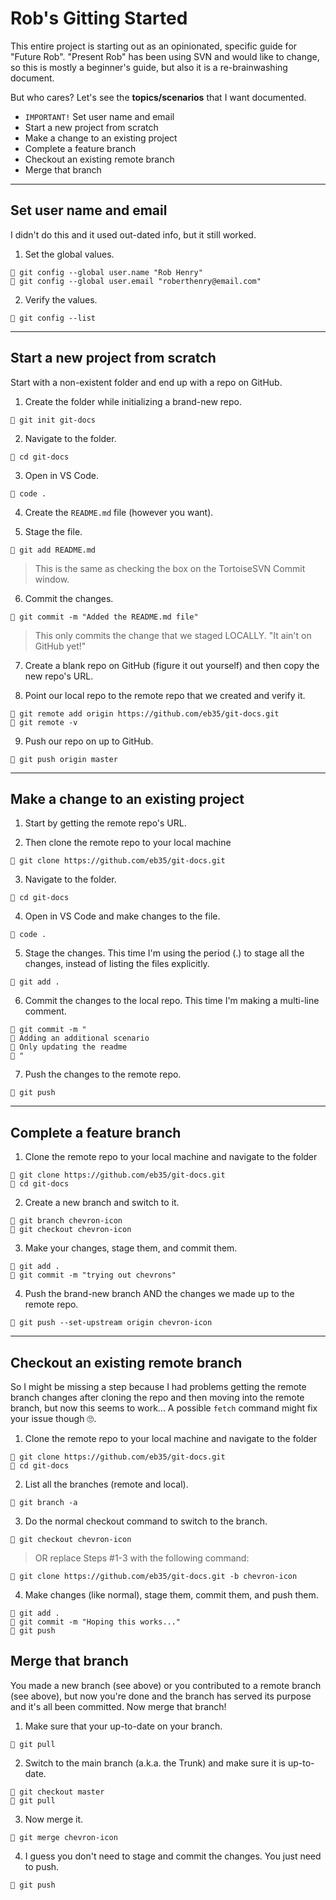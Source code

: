 # Rob's Gitting Started

This entire project is starting out as an opinionated, specific guide for "Future Rob". "Present Rob" has been using SVN and would like to change, so this is mostly a beginner's guide, but also it is a re-brainwashing document.

But who cares? Let's see the **topics/scenarios** that I want documented.

- `IMPORTANT!` Set user name and email
- Start a new project from scratch
- Make a change to an existing project
- Complete a feature branch
- Checkout an existing remote branch
- Merge that branch

---

## Set user name and email

I didn't do this and it used out-dated info, but it still worked.

1. Set the global values.
```
🔰 git config --global user.name "Rob Henry"
🔰 git config --global user.email "roberthenry@email.com"
```

2. Verify the values.
```
🔰 git config --list
```

---

## Start a new project from scratch

Start with a non-existent folder and end up with a repo on GitHub.

1. Create the folder while initializing a brand-new repo.
```
🔰 git init git-docs
```

2. Navigate to the folder.
```
🔰 cd git-docs
```

3. Open in VS Code.
```
🔰 code .
```

4. Create the `README.md` file (however you want).

5. Stage the file.
```
🔰 git add README.md
```
> This is the same as checking the box on the TortoiseSVN Commit window.

6. Commit the changes.
```
🔰 git commit -m "Added the README.md file"
```
> This only commits the change that we staged LOCALLY. "It ain't on GitHub yet!"

7. Create a blank repo on GitHub (figure it out yourself) and then copy the new repo's URL.

8. Point our local repo to the remote repo that we created and verify it.
```
🔰 git remote add origin https://github.com/eb35/git-docs.git
🔰 git remote -v
```

9. Push our repo on up to GitHub.
```
🔰 git push origin master
```

---

## Make a change to an existing project

1. Start by getting the remote repo's URL.

2. Then clone the remote repo to your local machine
```
🔰 git clone https://github.com/eb35/git-docs.git
```

3. Navigate to the folder.
```
🔰 cd git-docs
```

4. Open in VS Code and make changes to the file.
```
🔰 code .
```

5. Stage the changes. This time I'm using the period (.) to stage all the changes, instead of listing the files explicitly.
```
🔰 git add .
```

6. Commit the changes to the local repo. This time I'm making a multi-line comment.
```
🔰 git commit -m "
🔰 Adding an additional scenario
🔰 Only updating the readme
🔰 "
```

7. Push the changes to the remote repo.
```
🔰 git push
```

---

## Complete a feature branch

1. Clone the remote repo to your local machine and navigate to the folder
```
🔰 git clone https://github.com/eb35/git-docs.git
🔰 cd git-docs
```

2. Create a new branch and switch to it.
```
🔰 git branch chevron-icon
🔰 git checkout chevron-icon
```

3. Make your changes, stage them, and commit them.
```
🔰 git add .
🔰 git commit -m "trying out chevrons"
```

4. Push the brand-new branch AND the changes we made up to the remote repo.
```
🔰 git push --set-upstream origin chevron-icon
```

---

## Checkout an existing remote branch

So I might be missing a step because I had problems getting the remote branch changes after cloning the repo and then moving into the remote branch, but now this seems to work... A possible `fetch` command might fix your issue though 🙄.

1. Clone the remote repo to your local machine and navigate to the folder
```
🔰 git clone https://github.com/eb35/git-docs.git
🔰 cd git-docs
```

2. List all the branches (remote and local).
```
🔰 git branch -a
```

3. Do the normal checkout command to switch to the branch.
```
🔰 git checkout chevron-icon
```

> OR replace Steps #1-3 with the following command:
```
🔰 git clone https://github.com/eb35/git-docs.git -b chevron-icon
```


4. Make changes (like normal), stage them, commit them, and push them.
```
🔰 git add .
🔰 git commit -m "Hoping this works..."
🔰 git push
```

## Merge that branch

You made a new branch (see above) or you contributed to a remote branch (see above), but now you're done and the branch has served its purpose and it's all been committed. Now merge that branch!

1. Make sure that your up-to-date on your branch.
```
🔰 git pull
```

2. Switch to the main branch (a.k.a. the Trunk) and make sure it is up-to-date.
```
🔰 git checkout master
🔰 git pull
```

3. Now merge it.
```
🔰 git merge chevron-icon
```

4. I guess you don't need to stage and commit the changes. You just need to push.
```
🔰 git push
```
